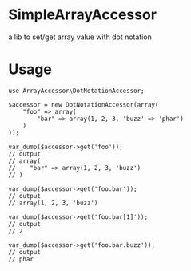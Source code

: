 # SimpleArrayAccessor
a lib to set/get array value with dot notation

# Usage
````
use ArrayAccessor\DotNotationAccessor;

$accessor = new DotNotationAccessor(array(
    "foo" => array(
        "bar" => array(1, 2, 3, 'buzz' => 'phar')
    )
));

var_dump($accessor->get('foo'));
// output
// array(
//    "bar" => array(1, 2, 3, 'buzz')
// )

var_dump($accessor->get('foo.bar'));
// output
// array(1, 2, 3, 'buzz')

var_dump($accessor->get('foo.bar[1]'));
// output
// 2

var_dump($accessor->get('foo.bar.buzz'));
// output
// phar
